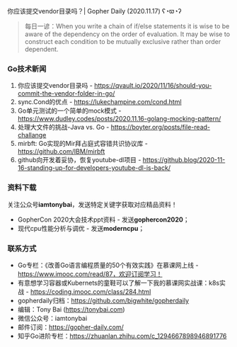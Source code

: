 你应该提交vendor目录吗？| Gopher Daily (2020.11.17) ʕ◔ϖ◔ʔ

>每日一谚：When you write a chain of if/else statements it is wise to be aware of the dependency on the order of evaluation. It may be wise to construct each condition to be mutually exclusive rather than order dependent.

### Go技术新闻

1. 你应该提交vendor目录吗 - https://qvault.io/2020/11/16/should-you-commit-the-vendor-folder-in-go/
2. sync.Cond的优点 - https://lukechampine.com/cond.html
3. Go单元测试的一个简单的mock模式 - https://www.dudley.codes/posts/2020.11.16-golang-mocking-pattern/
4. 处理大文件的挑战-Java vs. Go - https://boyter.org/posts/file-read-challange
5. mirbft: Go实现的Mir拜占庭式容错共识协议库 - https://github.com/IBM/mirbft
6. github向开发着妥协，恢复youtube-dl项目 - https://github.blog/2020-11-16-standing-up-for-developers-youtube-dl-is-back/

### 资料下载

关注公众号**iamtonybai**，发送特定关键字获取对应精品资料！

* GopherCon 2020大会技术ppt资料 - 发送**gophercon2020**；
* 现代cpu性能分析与调优 - 发送**moderncpu**；

### 联系方式

* Go专栏：《改善Go语言编程质量的50个有效实践》在慕课网上线 - https://www.imooc.com/read/87，欢迎订阅学习！ 
* 有意想学习容器或Kubernets的童鞋可以了解一下我的慕课网实战课：k8s实战 - https://coding.imooc.com/class/284.html
* gopherdaily归档：https://github.com/bigwhite/gopherdaily
* 编辑：Tony Bai (https://tonybai.com)
* 微信公众号：iamtonybai
* 邮件订阅：https://gopher-daily.com/
* 知乎Go进阶专栏：https://zhuanlan.zhihu.com/c_1294667898946891776


